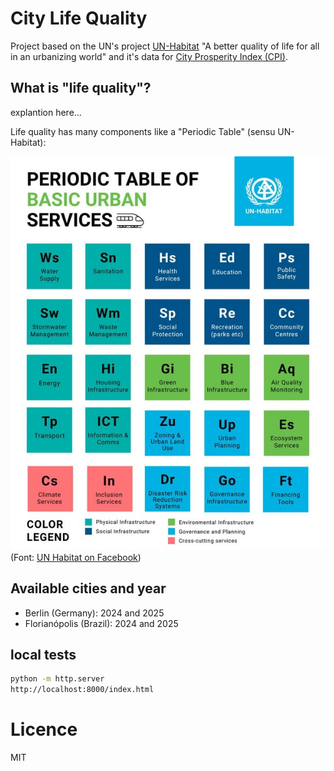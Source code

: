 # City Life Quality

Project based on the UN's project [UN-Habitat](https://unhabitat.org/) "A better quality of life for all in an urbanizing world"  and it's data for [City Prosperity Index (CPI)](https://data.unhabitat.org/pages/city-prosperity-index). 

## What is "life quality"?

explantion here...

Life quality has many components like a "Periodic Table" (sensu UN-Habitat):

![Life Quality Periodic Table](assets\image\unhabitat_cityquality_periodic_table_from_facebook.jpg) (Font: [UN Habitat on Facebook](https://www.facebook.com/profile/100064592777988/search/?q=periodic%20table))



## Available cities and year
- Berlin (Germany): 2024 and 2025
- Florianópolis (Brazil): 2024 and 2025



## local tests

```bash
python -m http.server
http://localhost:8000/index.html
```



# Licence
MIT